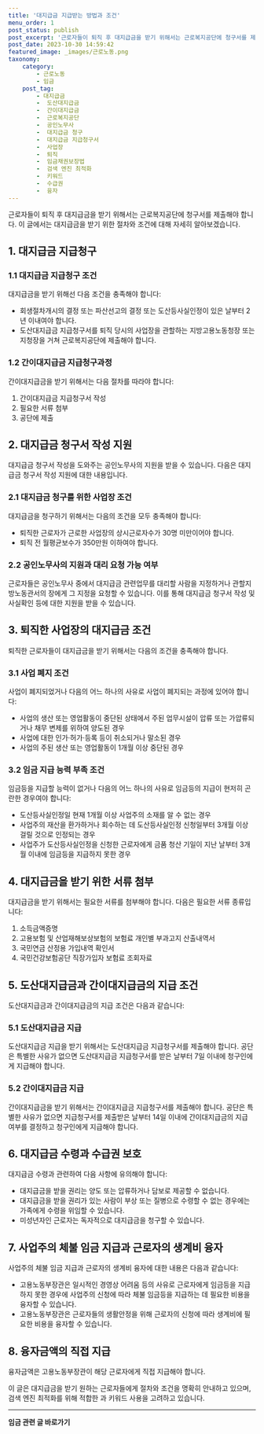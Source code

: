 ```yaml
---
title: '대지급금 지급받는 방법과 조건'
menu_order: 1
post_status: publish
post_excerpt: '근로자들이 퇴직 후 대지급금을 받기 위해서는 근로복지공단에 청구서를 제출해야 합니다. 이 글에서는 대지급금을 받기 위한 절차와 조건에 대해 자세히 알아보겠습니다.'
post_date: 2023-10-30 14:59:42
featured_image: _images/근로노동.png
taxonomy:
    category:
        - 근로노동
        - 임금
    post_tag:
        - 대지급금
        -  도산대지급금
        -  간이대지급금
        -  근로복지공단
        -  공인노무사
        -  대지급금 청구
        -  대지급금 지급청구서
        -  사업장
        -  퇴직
        -  임금채권보장법
        -  검색 엔진 최적화
        -  키워드
        -  수급권
        -  융자
---
```



근로자들이 퇴직 후 대지급금을 받기 위해서는 근로복지공단에 청구서를 제출해야 합니다. 이 글에서는 대지급금을 받기 위한 절차와 조건에 대해 자세히 알아보겠습니다.

## 1. 대지급금 지급청구

### 1.1 대지급금 지급청구 조건

대지급금을 받기 위해선 다음 조건을 충족해야 합니다:

- 회생절차개시의 결정 또는 파산선고의 결정 또는 도산등사실인정이 있은 날부터 2년 이내여야 합니다.
- 도산대지급금 지급청구서를 퇴직 당시의 사업장을 관할하는 지방고용노동청장 또는 지청장을 거쳐 근로복지공단에 제출해야 합니다.

### 1.2 간이대지급금 지급청구과정

간이대지급금을 받기 위해서는 다음 절차를 따라야 합니다:

1. 간이대지급금 지급청구서 작성
2. 필요한 서류 첨부
3. 공단에 제출

## 2. 대지급금 청구서 작성 지원

대지급금 청구서 작성을 도와주는 공인노무사의 지원을 받을 수 있습니다. 다음은 대지급금 청구서 작성 지원에 대한 내용입니다.

### 2.1 대지급금 청구를 위한 사업장 조건

대지급금을 청구하기 위해서는 다음의 조건을 모두 충족해야 합니다:

- 퇴직한 근로자가 근로한 사업장의 상시근로자수가 30명 미만이어야 합니다.
- 퇴직 전 월평균보수가 350만원 이하여야 합니다.

### 2.2 공인노무사의 지원과 대리 요청 가능 여부

근로자들은 공인노무사 중에서 대지급금 관련업무를 대리할 사람을 지정하거나 관할지방노동관서의 장에게 그 지정을 요청할 수 있습니다. 이를 통해 대지급금 청구서 작성 및 사실확인 등에 대한 지원을 받을 수 있습니다.

## 3. 퇴직한 사업장의 대지급금 조건

퇴직한 근로자들이 대지급금을 받기 위해서는 다음의 조건을 충족해야 합니다.

### 3.1 사업 폐지 조건

사업이 폐지되었거나 다음의 어느 하나의 사유로 사업이 폐지되는 과정에 있어야 합니다:

- 사업의 생산 또는 영업활동이 중단된 상태에서 주된 업무시설이 압류 또는 가압류되거나 채무 변제를 위하여 양도된 경우
- 사업에 대한 인가·허가·등록 등이 취소되거나 말소된 경우
- 사업의 주된 생산 또는 영업활동이 1개월 이상 중단된 경우

### 3.2 임금 지급 능력 부족 조건

임금등을 지급할 능력이 없거나 다음의 어느 하나의 사유로 임금등의 지급이 현저히 곤란한 경우여야 합니다:

- 도산등사실인정일 현재 1개월 이상 사업주의 소재를 알 수 없는 경우
- 사업주의 재산을 환가하거나 회수하는 데 도산등사실인정 신청일부터 3개월 이상 걸릴 것으로 인정되는 경우
- 사업주가 도산등사실인정을 신청한 근로자에게 금품 청산 기일이 지난 날부터 3개월 이내에 임금등을 지급하지 못한 경우

## 4. 대지급금을 받기 위한 서류 첨부

대지급금을 받기 위해서는 필요한 서류를 첨부해야 합니다. 다음은 필요한 서류 종류입니다:

1. 소득금액증명
2. 고용보험 및 산업재해보상보험의 보험료 개인별 부과고지 산출내역서
3. 국민연금 산정용 가입내역 확인서
4. 국민건강보험공단 직장가입자 보험료 조회자료

## 5. 도산대지급금과 간이대지급금의 지급 조건

도산대지급금과 간이대지급금의 지급 조건은 다음과 같습니다:

### 5.1 도산대지급금 지급

도산대지급금 지급을 받기 위해서는 도산대지급금 지급청구서를 제출해야 합니다. 공단은 특별한 사유가 없으면 도산대지급금 지급청구서를 받은 날부터 7일 이내에 청구인에게 지급해야 합니다.

### 5.2 간이대지급금 지급

간이대지급금을 받기 위해서는 간이대지급금 지급청구서를 제출해야 합니다. 공단은 특별한 사유가 없으면 지급청구서를 제출받은 날부터 14일 이내에 간이대지급금의 지급 여부를 결정하고 청구인에게 지급해야 합니다.

## 6. 대지급금 수령과 수급권 보호

대지급금 수령과 관련하여 다음 사항에 유의해야 합니다:

- 대지급금을 받을 권리는 양도 또는 압류하거나 담보로 제공할 수 없습니다.
- 대지급금을 받을 권리가 있는 사람이 부상 또는 질병으로 수령할 수 없는 경우에는 가족에게 수령을 위임할 수 있습니다.
- 미성년자인 근로자는 독자적으로 대지급금을 청구할 수 있습니다.

## 7. 사업주의 체불 임금 지급과 근로자의 생계비 융자

사업주의 체불 임금 지급과 근로자의 생계비 융자에 대한 내용은 다음과 같습니다:

- 고용노동부장관은 일시적인 경영상 어려움 등의 사유로 근로자에게 임금등을 지급하지 못한 경우에 사업주의 신청에 따라 체불 임금등을 지급하는 데 필요한 비용을 융자할 수 있습니다.
- 고용노동부장관은 근로자들의 생활안정을 위해 근로자의 신청에 따라 생계비에 필요한 비용을 융자할 수 있습니다.

## 8. 융자금액의 직접 지급

융자금액은 고용노동부장관이 해당 근로자에게 직접 지급해야 합니다.

이 글은 대지급금을 받기 원하는 근로자들에게 절차와 조건을 명확히 안내하고 있으며, 검색 엔진 최적화를 위해 적합한  과 키워드 사용을 고려하고 있습니다.
<!-- wp:separator -->
<hr class="wp-block-separator has-alpha-channel-opacity"/>
<!-- /wp:separator -->

<!-- wp:group {"backgroundColor":"base","layout":{"type":"constrained"}} -->
<div class="wp-block-group has-base-background-color has-background"><!-- wp:paragraph {"align":"center","fontSize":"medium"} -->
<p class="has-text-align-center has-large-font-size"><strong>임금 관련 글 바로가기</strong></p>
<!-- /wp:paragraph -->


<!-- wp:latest-posts
{"categories":[{"id":11225,"count":19,"description":"","link":"https://uknowlaw.com/category/%ec%9e%84%ea%b8%88/","name":"임금","slug":"임금","taxonomy":"category","parent":0,"meta":[],"_links":{"self":[{"href":"https://uknowlaw.com/wp-json/wp/v2/categories/11225"}],"collection":[{"href":"https://uknowlaw.com/wp-json/wp/v2/categories"}],"about":[{"href":"https://uknowlaw.com/wp-json/wp/v2/taxonomies/category"}],"wp:post_type":[{"href":"https://uknowlaw.com/wp-json/wp/v2/posts?categories=11225"}],"curies":[{"name":"wp","href":"https://api.w.org/{rel}","templated":true}]}}],"postsToShow":100,"excerptLength":28,"postLayout":"grid","columns":2,"featuredImageAlign":"left","featuredImageSizeSlug":"large","fontSize":18px} /--></div>
<!-- /wp:group -->